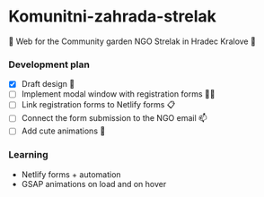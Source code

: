 # Komunitni-zahrada-strelak

🌱 Web for the Community garden NGO Strelak in Hradec Kralove 🌱

### Development plan

- [x] Draft design 🎨
- [ ] Implement modal window with registration forms 👩‍🌾
- [ ] Link registration forms to Netlify forms 📋
- [ ] Connect the form submission to the NGO email 📫
- [ ] Add cute animations 🌳

### Learning

- Netlify forms + automation
- GSAP animations on load and on hover

